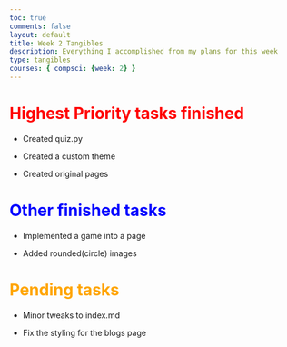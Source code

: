 ```yaml
---
toc: true
comments: false
layout: default
title: Week 2 Tangibles
description: Everything I accomplished from my plans for this week
type: tangibles
courses: { compsci: {week: 2} }
---
```


# <span style="color: red;">Highest Priority tasks finished</span>

- Created quiz.py

- Created a custom theme

- Created original pages

# <span style="color: blue;">Other finished tasks</span>

- Implemented a game into a page

- Added rounded(circle) images

# <span style="color: orange;">Pending tasks</span>

- Minor tweaks to index.md

- Fix the styling for the blogs page